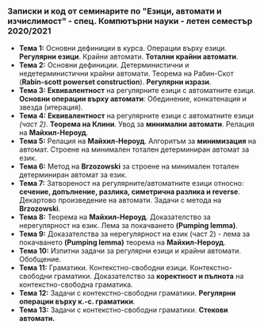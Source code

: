 ### Записки и код от семинарите по "Езици, автомати и изчислимост" - спец. Компютърни науки - летен семестър 2020/2021


 - **Тема  1:**  Основни дефиниции в курса. Операции върху езици. **Регулярни езици**. Крайни автомати. **Тотални крайни автомати**.
 - **Тема  2:**  Основни дефиниции. Детерминистични и недетерминистични крайни автомати. Теорема на Рабин-Скот (**Rabin-scott powerset construction**). **Регулярни изрази**.
 - **Тема  3:**  **Еквивалентност** на регулярните езици с автоматните езици. **Основни операции върху автомати**: Обединение, конкатенация и звезда (итерация).
 - **Тема  4:** **Еквивалентност** на регулярните езици с автоматните езици *(част 2)*. **Теорема на Клини**. Увод за **минимални автомати**. Релация на **Майхил-Нероуд**.
 - **Тема  5:**   Релация на **Майхил-Нероуд**. Алгоритъм за **минимизация** на автомат. Строене на минимален тотален детерминиран автомат за език.
 - **Тема  6:**   Метод на **Brzozowski** за строене на минимален тотален детерминиран автомат за език.
 - **Тема  7:**   Затвореност на регулярните/автоматните езици относно: **сечение, допълнение, разлика, симетрична разлика и reverse**. Декартово произведение на автомати. Задачи с метода на **Brzozowski**.
 - **Тема  8:**   Теорема на **Майхил-Нероуд**. Доказателство за нерегулярност на език. Лема за покачването **(Pumping lemma)**. 
 - **Тема  9:**   Доказателства за нерегулярност на език (част 2) - лема за покачването **(Pumping lemma)** теорема на **Майхил-Нероуд**. 
 - **Тема  10:**   Изпитни задачи за регулярни езици и крайни автомати. Обобщение. 
 - **Тема  11:**   Граматики. Контекстно-свободни езици. Контекстно-свободни граматики. Доказателство за **коректност и пълнота** на контекстно-свободна граматика.
 - **Тема  12:**   Задачи с контекстно-свободни граматики. **Регулярни операции върху к.-с. граматики**.
 - **Тема  13:**   Задачи с контекстно-свободни граматики. **Стекови автомати.**
